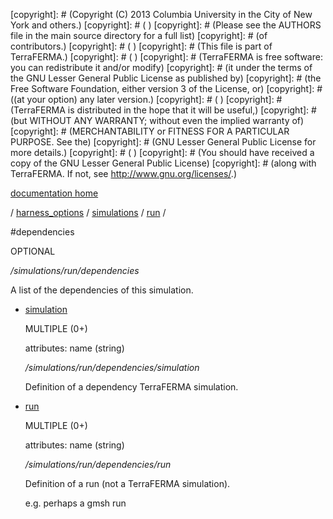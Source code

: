 [copyright]: # (Copyright (C) 2013 Columbia University in the City of New York and others.)
[copyright]: # ( )
[copyright]: # (Please see the AUTHORS file in the main source directory for a full list)
[copyright]: # (of contributors.)
[copyright]: # ( )
[copyright]: # (This file is part of TerraFERMA.)
[copyright]: # ( )
[copyright]: # (TerraFERMA is free software: you can redistribute it and/or modify)
[copyright]: # (it under the terms of the GNU Lesser General Public License as published by)
[copyright]: # (the Free Software Foundation, either version 3 of the License, or)
[copyright]: # ((at your option) any later version.)
[copyright]: # ( )
[copyright]: # (TerraFERMA is distributed in the hope that it will be useful,)
[copyright]: # (but WITHOUT ANY WARRANTY; without even the implied warranty of)
[copyright]: # (MERCHANTABILITY or FITNESS FOR A PARTICULAR PURPOSE. See the)
[copyright]: # (GNU Lesser General Public License for more details.)
[copyright]: # ( )
[copyright]: # (You should have received a copy of the GNU Lesser General Public License)
[copyright]: # (along with TerraFERMA. If not, see <http://www.gnu.org/licenses/>.)

[documentation home](https://github.com/terraferma/terraferma/wiki/Documentation)

/ [harness_options](../../../harness_options.md) / [simulations](../../simulations.md) / [run](../run.md) /

#dependencies

OPTIONAL 

*/simulations/run/dependencies*

A list of the dependencies of this simulation.

* [simulation](dependencies/simulation.md "child")

    MULTIPLE (0+) 

    attributes: name (string) 

    */simulations/run/dependencies/simulation*

    Definition of a dependency TerraFERMA simulation.

* [run](dependencies/run.md "child")

    MULTIPLE (0+) 

    attributes: name (string) 

    */simulations/run/dependencies/run*

    Definition of a run (not a TerraFERMA simulation).
    
    e.g. perhaps a gmsh run

[autogenerated]: # (This file was automatically generated from the schema file:/home/cwilson/repos/github/TerraFERMA/TerraFERMA/buckettools/schemas/simulations.rng.)

